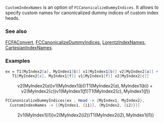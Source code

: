 `CustomIndexNames` is an option of `FCCanonicalizeDummyIndices`. It allows to specify custom names for canonicalized dummy indices of custom index heads.

### See also

[FCFAConvert](FCFAConvert), [FCCanonicalizeDummyIndices](FCCanonicalizeDummyIndices), [LorentzIndexNames](LorentzIndexNames), [CartesianIndexNames](CartesianIndexNames).

### Examples

```mathematica
ex = T1[MyIndex2[a], MyIndex1[b]] v1[MyIndex1[b]] v2[MyIndex2[a]] + 
   T1[MyIndex2[c], MyIndex1[f]] v1[MyIndex1[f]] v2[MyIndex2[c]]
```

$$\text{v2}(\text{MyIndex2}(a)) \text{v1}(\text{MyIndex1}(b)) \text{T1}(\text{MyIndex2}(a),\text{MyIndex1}(b))+\text{v2}(\text{MyIndex2}(c)) \text{v1}(\text{MyIndex1}(f)) \text{T1}(\text{MyIndex2}(c),\text{MyIndex1}(f))$$

```mathematica
FCCanonicalizeDummyIndices[ex , Head -> {MyIndex1, MyIndex2}, 
  CustomIndexNames -> {{MyIndex1, {i1}}, {MyIndex2, {i2}}}]
```

$$2 \text{v1}(\text{MyIndex1}(\text{i1})) \text{v2}(\text{MyIndex2}(\text{i2})) \text{T1}(\text{MyIndex2}(\text{i2}),\text{MyIndex1}(\text{i1}))$$